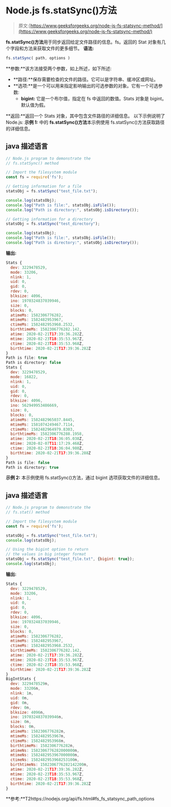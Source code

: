 # Node.js fs.statSync()方法

> 原文:[https://www.geeksforgeeks.org/node-js-fs-statsync-method/](https://www.geeksforgeeks.org/node-js-fs-statsync-method/)

**fs.statSync()方法**用于同步返回给定文件路径的信息。fs。返回的 Stat 对象有几个字段和方法来获取文件的更多细节。
**语法:**

```js
fs.statSync( path, options )
```

**参数:**该方法接受两个参数，如上所述，如下所述:

*   **路径:**保存需要检查的文件的路径。它可以是字符串、缓冲区或网址。
*   **选项:**是一个可以用来指定影响输出的可选参数的对象。它有一个可选参数:
    *   **bigint:** 它是一个布尔值，指定在 fs 中返回的数值。Stats 对象是 bigint。默认值为假。

**返回:**返回一个 Stats 对象，其中包含文件路径的详细信息。
以下示例说明了 Node.js:
**示例 1:** 中的 **fs.statSync()方法**本示例使用 fs.statSync()方法获取路径的详细信息。

## java 描述语言

```js
// Node.js program to demonstrate the
// fs.statSync() method

// Import the filesystem module
const fs = require('fs');

// Getting information for a file
statsObj = fs.statSync("test_file.txt");

console.log(statsObj); 
console.log("Path is file:", statsObj.isFile());
console.log("Path is directory:", statsObj.isDirectory());

// Getting information for a directory
statsObj = fs.statSync("test_directory");

console.log(statsObj);
console.log("Path is file:", statsObj.isFile());
console.log("Path is directory:", statsObj.isDirectory());
```

**输出:**

```js
Stats {
  dev: 3229478529,
  mode: 33206,
  nlink: 1,
  uid: 0,
  gid: 0,
  rdev: 0,
  blksize: 4096,
  ino: 1970324837039946,
  size: 0,
  blocks: 0,
  atimeMs: 1582306776282,
  mtimeMs: 1582482953967,
  ctimeMs: 1582482953968.2532,
  birthtimeMs: 1582306776282.142,
  atime: 2020-02-21T17:39:36.282Z,
  mtime: 2020-02-23T18:35:53.967Z,
  ctime: 2020-02-23T18:35:53.968Z,
  birthtime: 2020-02-21T17:39:36.282Z
}
Path is file: true
Path is directory: false
Stats {
  dev: 3229478529,
  mode: 16822,
  nlink: 1,
  uid: 0,
  gid: 0,
  rdev: 0,
  blksize: 4096,
  ino: 562949953486669,
  size: 0,
  blocks: 0,
  atimeMs: 1582482965037.8445,
  mtimeMs: 1581074249467.7114,
  ctimeMs: 1582482964979.8303,
  birthtimeMs: 1582306776288.1958,
  atime: 2020-02-23T18:36:05.038Z,
  mtime: 2020-02-07T11:17:29.468Z,
  ctime: 2020-02-23T18:36:04.980Z,
  birthtime: 2020-02-21T17:39:36.288Z
}
Path is file: false
Path is directory: true
```

**示例 2:** 本示例使用 fs.statSync()方法，通过 bigint 选项获取文件的详细信息。

## java 描述语言

```js
// Node.js program to demonstrate the
// fs.stat() method

// Import the filesystem module
const fs = require('fs');

statsObj = fs.statSync("test_file.txt");
console.log(statsObj);

// Using the bigint option to return
// the values in big integer format
statsObj = fs.statSync("test_file.txt", {bigint: true});
console.log(statsObj);
```

**输出:**

```js
Stats {
  dev: 3229478529,
  mode: 33206,
  nlink: 1,
  uid: 0,
  gid: 0,
  rdev: 0,
  blksize: 4096,
  ino: 1970324837039946,
  size: 0,
  blocks: 0,
  atimeMs: 1582306776282,
  mtimeMs: 1582482953967,
  ctimeMs: 1582482953968.2532,
  birthtimeMs: 1582306776282.142,
  atime: 2020-02-21T17:39:36.282Z,
  mtime: 2020-02-23T18:35:53.967Z,
  ctime: 2020-02-23T18:35:53.968Z,
  birthtime: 2020-02-21T17:39:36.282Z
}
BigIntStats {
  dev: 3229478529n,
  mode: 33206n,
  nlink: 1n,
  uid: 0n,
  gid: 0n,
  rdev: 0n,
  blksize: 4096n,
  ino: 1970324837039946n,
  size: 0n,
  blocks: 0n,
  atimeMs: 1582306776282n,
  mtimeMs: 1582482953967n,
  ctimeMs: 1582482953968n,
  birthtimeMs: 1582306776282n,
  atimeNs: 1582306776282000000n,
  mtimeNs: 1582482953967000000n,
  ctimeNs: 1582482953968253100n,
  birthtimeNs: 1582306776282142200n,
  atime: 2020-02-21T17:39:36.282Z,
  mtime: 2020-02-23T18:35:53.967Z,
  ctime: 2020-02-23T18:35:53.968Z,
  birthtime: 2020-02-21T17:39:36.282Z
}
```

**参考:**T2https://nodejs.org/api/fs.html#fs_fs_statsync_path_options